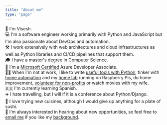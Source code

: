 ```yaml
---
title: "About me"
type: "page"
---
```


👋 I'm Visesh. \
💻 I'm a software engineer working primarily with Python and JavaScript but I'm also passionate about DevOps and automation. \
🛠️ I work extensively with web architectures and cloud infrastructures as well as Python libraries and CI/CD pipelines that support them. \
🎓 I have a master's degree in Computer Science. \
📜 I'm a [Microsoft Certified](https://www.linkedin.com/in/viseshprasad/details/certifications/) Azure Developer Associate. \
💆‍♂️ When I'm not at work, I like to write [useful tools with Python](https://github.com/viseshrp),
tinker with [home automation](https://www.home-assistant.io/) and my [home lab](https://github.com/viseshrp/homelab)
running on Raspberry Pis, do home improvement, [volunteer for non-profits](https://www.linkedin.com/in/viseshprasad/details/volunteering-experiences/) or watch movies with my wife. \
🇪🇸 I'm currently learning Spanish. \
✈️ I hate travelling, but I will if it is a conference about Python/Django. \
🍣 I love trying new cuisines, although I would give up anything for a plate of sushi. \
📧 I'm always interested in hearing about new opportunities, so feel free to [email me](mailto:viseshrprasad@gmail.com) if you like my [background](https://drive.google.com/file/d/0B6KvjIoOCo4denFodnh2akItZFU/view?usp=sharing).
